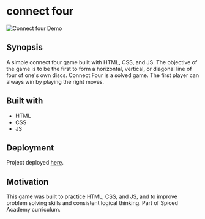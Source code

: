 # connect four

![Connect four Demo](demo.gif)

## Synopsis
A simple connect four game built with HTML, CSS, and JS. 
The objective of the game is to be the first to form a horizontal, vertical, or diagonal line of four of one's own discs. 
Connect Four is a solved game. The first player can always win by playing the right moves.

## Built with
<ul>
<li>HTML</li>
<li>CSS</li>
<li>JS</li>
</ul>

## Deployment
Project deployed <a href="https://anastasia-nayita.github.io/connect4/">here</a>.

## Motivation
This game was built to practice HTML, CSS, and JS, and to improve problem solving skills and consistent logical thinking. Part of Spiced Academy curriculum.


